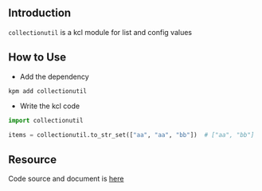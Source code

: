 ## Introduction

`collectionutil` is a kcl module for list and config values

## How to Use

+ Add the dependency

```shell
kpm add collectionutil
```

+ Write the kcl code

```python
import collectionutil

items = collectionutil.to_str_set(["aa", "aa", "bb"])  # ["aa", "bb"]
```

## Resource

Code source and document is [here](https://github.com/kcl-lang/artifacthub/tree/main/collectionutil)
